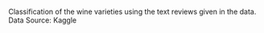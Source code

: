 Classification of the wine varieties using the text reviews given in the data.  
Data Source: Kaggle 
